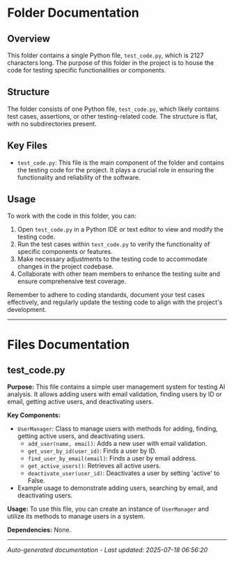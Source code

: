 # Folder Documentation

## Overview
This folder contains a single Python file, `test_code.py`, which is 2127 characters long. The purpose of this folder in the project is to house the code for testing specific functionalities or components.

## Structure
The folder consists of one Python file, `test_code.py`, which likely contains test cases, assertions, or other testing-related code. The structure is flat, with no subdirectories present.

## Key Files
- `test_code.py`: This file is the main component of the folder and contains the testing code for the project. It plays a crucial role in ensuring the functionality and reliability of the software.

## Usage
To work with the code in this folder, you can:
1. Open `test_code.py` in a Python IDE or text editor to view and modify the testing code.
2. Run the test cases within `test_code.py` to verify the functionality of specific components or features.
3. Make necessary adjustments to the testing code to accommodate changes in the project codebase.
4. Collaborate with other team members to enhance the testing suite and ensure comprehensive test coverage.

Remember to adhere to coding standards, document your test cases effectively, and regularly update the testing code to align with the project's development.

---

# Files Documentation

## test_code.py

**Purpose:** This file contains a simple user management system for testing AI analysis. It allows adding users with email validation, finding users by ID or email, getting active users, and deactivating users.

**Key Components:**
- `UserManager`: Class to manage users with methods for adding, finding, getting active users, and deactivating users.
  - `add_user(name, email)`: Adds a new user with email validation.
  - `get_user_by_id(user_id)`: Finds a user by ID.
  - `find_user_by_email(email)`: Finds a user by email address.
  - `get_active_users()`: Retrieves all active users.
  - `deactivate_user(user_id)`: Deactivates a user by setting 'active' to False.
- Example usage to demonstrate adding users, searching by email, and deactivating users.

**Usage:** To use this file, you can create an instance of `UserManager` and utilize its methods to manage users in a system.

**Dependencies:** None.

---
*Auto-generated documentation - Last updated: 2025-07-18 06:56:20*

